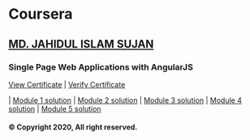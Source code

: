 # Coursera

## [MD. JAHIDUL ISLAM SUJAN](https://jahidofficial.github.io)

### Single Page Web Applications with AngularJS

[View Certificate](https://jahidofficial.github.io/MyCourses/Certificates/#.jpg) | [Verify Certificate](https://www.coursera.org/verify/#)

| [Module 1 solution](https://jahidofficial.github.io/MyCourses/Coursera/single-page-web-applications-with-angularjs/module1-solution/)
| [Module 2 solution](https://jahidofficial.github.io/MyCourses/Coursera/single-page-web-applications-with-angularjs/module2-solution/)
| [Module 3 solution](https://jahidofficial.github.io/MyCourses/Coursera/single-page-web-applications-with-angularjs/module3-solution/)
| [Module 4 solution](https://jahidofficial.github.io/MyCourses/Coursera/single-page-web-applications-with-angularjs/module4-solution/)
| [Module 5 solution](https://jahidofficial.github.io/MyCourses/Coursera/single-page-web-applications-with-angularjs/module5-solution/)


#### &copy; Copyright 2020, All right reserved.
